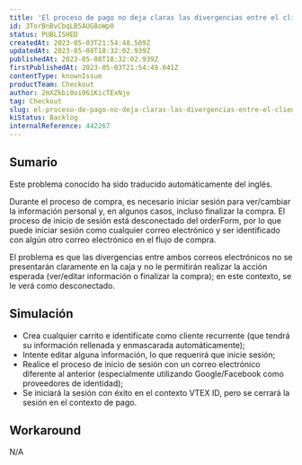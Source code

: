 ```yaml
---
title: 'El proceso de pago no deja claras las divergencias entre el cliente identificado y el registrado'
id: 3TorBnBvCbqLB5AUG8oWp0
status: PUBLISHED
createdAt: 2023-05-03T21:54:48.509Z
updatedAt: 2023-05-08T18:32:02.939Z
publishedAt: 2023-05-08T18:32:02.939Z
firstPublishedAt: 2023-05-03T21:54:49.041Z
contentType: knownIssue
productTeam: Checkout
author: 2mXZkbi0oi061KicTExNjo
tag: Checkout
slug: el-proceso-de-pago-no-deja-claras-las-divergencias-entre-el-cliente-identificado-y-el-registrado
kiStatus: Backlog
internalReference: 442267
---
```


## Sumario

<div class="alert alert-info">
  <p>Este problema conocido ha sido traducido automáticamente del inglés.</p>
</div>


Durante el proceso de compra, es necesario iniciar sesión para ver/cambiar la información personal y, en algunos casos, incluso finalizar la compra. El proceso de inicio de sesión está desconectado del orderForm, por lo que puede iniciar sesión como cualquier correo electrónico y ser identificado con algún otro correo electrónico en el flujo de compra.

El problema es que las divergencias entre ambos correos electrónicos no se presentarán claramente en la caja y no le permitirán realizar la acción esperada (ver/editar información o finalizar la compra); en este contexto, se le verá como desconectado.


##

## Simulación



- Crea cualquier carrito e identifícate como cliente recurrente (que tendrá su información rellenada y enmascarada automáticamente);
- Intente editar alguna información, lo que requerirá que inicie sesión;
- Realice el proceso de inicio de sesión con un correo electrónico diferente al anterior (especialmente utilizando Google/Facebook como proveedores de identidad);
- Se iniciará la sesión con éxito en el contexto VTEX ID, pero se cerrará la sesión en el contexto de pago.



## Workaround


N/A




